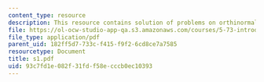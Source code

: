 ```yaml
---
content_type: resource
description: This resource contains solution of problems on orthinormal sets.
file: https://ol-ocw-studio-app-qa.s3.amazonaws.com/courses/5-73-introductory-quantum-mechanics-i-fall-2005/93c7fd1e082f31fdf58ecccb0ec10393_s1.pdf
file_type: application/pdf
parent_uid: 182ff5d7-733c-f415-f9f2-6cd8ce7a7585
resourcetype: Document
title: s1.pdf
uid: 93c7fd1e-082f-31fd-f58e-cccb0ec10393
---
```

